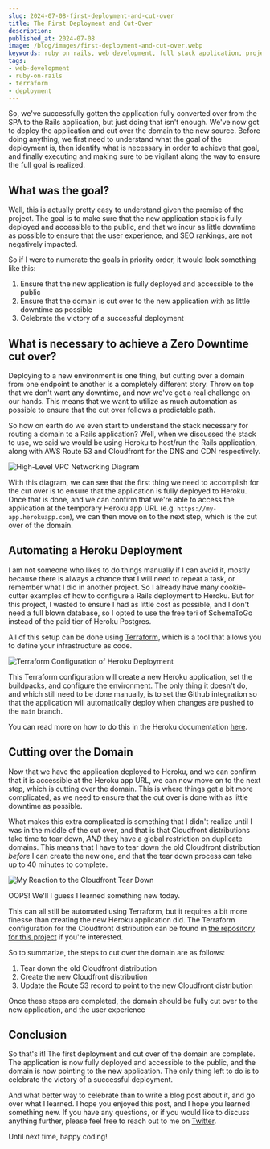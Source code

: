 ```yaml
---
slug: 2024-07-08-first-deployment-and-cut-over
title: The First Deployment and Cut-Over
description:
published_at: 2024-07-08
image: /blog/images/first-deployment-and-cut-over.webp
keywords: ruby on rails, web development, full stack application, project planning, deployment, terraform
tags:
- web-development
- ruby-on-rails
- terraform
- deployment
---
```


So, we've successfully gotten the application fully converted over from the SPA to the Rails application, but
just doing that isn't enough. We've now got to deploy the application and cut over the domain to the new
source. Before doing anything, we first need to understand what the goal of the deployment is, then identify
what is necessary in order to achieve that goal, and finally executing and making sure to be vigilant along the
way to ensure the full goal is realized.

## What was the goal?

Well, this is actually pretty easy to understand given the premise of the project. The goal is to make sure
that the new application stack is fully deployed and accessible to the public, and that we incur as little
downtime as possible to ensure that the user experience, and SEO rankings, are not negatively impacted.

So if I were to numerate the goals in priority order, it would look something like this:

1. Ensure that the new application is fully deployed and accessible to the public
2. Ensure that the domain is cut over to the new application with as little downtime as possible
3. Celebrate the victory of a successful deployment

## What is necessary to achieve a Zero Downtime cut over?

Deploying to a new environment is one thing, but cutting over a domain from one endpoint to another is a completely
different story. Throw on top that we don't want any downtime, and now we've got a real challenge on our hands. This
means that we want to utilize as much automation as possible to ensure that the cut over follows a predictable path.

So how on earth do we even start to understand the stack necessary for routing a domain to a Rails application? Well,
when we discussed the stack to use, we said we would be using Heroku to host/run the Rails application, along with
AWS Route 53 and Cloudfront for the DNS and CDN respectively.

![High-Level VPC Networking Diagram](/blog/image/vpc-network-diagram.webp)

With this diagram, we can see that the first thing we need to accomplish for the cut over is to ensure that the
application is fully deployed to Heroku. Once that is done, and we can confirm that we're able to access the application
at the temporary Heroku app URL (e.g. `https://my-app.herokuapp.com`), we can then move on to the next step, which is
the cut over of the domain.

## Automating a Heroku Deployment

I am not someone who likes to do things manually if I can avoid it, mostly because there is always a chance that I
will need to repeat a task, or remember what I did in another project. So I already have many cookie-cutter examples
of how to configure a Rails deployment to Heroku. But for this project, I wasted to ensure I had as little cost as possible,
and I don't need a full blown database, so I opted to use the free teri of SchemaToGo instead of the paid tier of Heroku Postgres.

All of this setup can be done using [Terraform](https://www.terraform.io/), which is a tool that allows you to define
your infrastructure as code.

![Terraform Configuration of Heroku Deployment](/blog/images/heroku-terraform-configuration.webp)

This Terraform configuration will create a new Heroku application, set the buildpacks, and configure the environment.
The only thing it doesn't do, and which still need to be done manually, is to set the Github integration so that
the application will automatically deploy when changes are pushed to the `main` branch.

You can read more on how to do this in the Heroku documentation [here](https://devcenter.heroku.com/articles/github-integration).

## Cutting over the Domain

Now that we have the application deployed to Heroku, and we can confirm that it is accessible at the Heroku app URL,
we can now move on to the next step, which is cutting over the domain. This is where things get a bit more complicated,
as we need to ensure that the cut over is done with as little downtime as possible.

What makes this extra complicated is something that I didn't realize until I was in the middle of the cut over, and
that is that Cloudfront distributions take time to tear down, _AND_ they have a global restriction on duplicate domains.
This means that I have to tear down the old Cloudfront distribution _before_ I can create the new one, and that the
tear down process can take up to 40 minutes to complete.

![My Reaction to the Cloudfront Tear Down](https://media1.tenor.com/m/ZFc20z8DItkAAAAC/facepalm-really.gif)

OOPS! We'll I guess I learned something new today.

This can all still be automated using Terraform, but it requires a bit more finesse than creating the new Heroku
application did. The Terraform configuration for the Cloudfront distribution can be found in [the repository for this
project](https://github.com/bitidev/jamesebentier.com/blob/main/terraform/cloudfront.tf) if you're interested.

So to summarize, the steps to cut over the domain are as follows:

1. Tear down the old Cloudfront distribution
2. Create the new Cloudfront distribution
3. Update the Route 53 record to point to the new Cloudfront distribution

Once these steps are completed, the domain should be fully cut over to the new application, and the user experience

## Conclusion

So that's it! The first deployment and cut over of the domain are complete. The application is now fully deployed
and accessible to the public, and the domain is now pointing to the new application. The only thing left to do is
to celebrate the victory of a successful deployment.

And what better way to celebrate than to write a blog post about it, and go over what I learned. I hope you enjoyed
this post, and I hope you learned something new. If you have any questions, or if you would like to discuss anything
further, please feel free to reach out to me on [Twitter](https://twitter.com/jebentier).

Until next time, happy coding!
